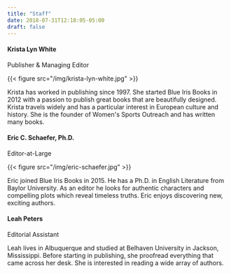 ```yaml
---
title: "Staff"
date: 2018-07-31T12:18:05-05:00
draft: false
---
```


#### Krista Lyn White

Publisher & Managing Editor

{{< figure src="/img/krista-lyn-white.jpg" >}}

Krista has worked in publishing since 1997. She started Blue Iris Books in 2012 with a passion to publish great books that are beautifully designed. Krista travels widely and has a particular interest in European culture and history. She is the founder of Women's Sports Outreach and has written many books.



#### Eric C. Schaefer, Ph.D.

Editor-at-Large

{{< figure src="/img/eric-schaefer.jpg" >}}

Eric joined Blue Iris Books in 2015. He has a Ph.D. in English Literature from Baylor University. As an editor he looks for authentic characters and compelling plots which reveal timeless truths. Eric enjoys discovering new, exciting authors.

#### Leah Peters

Editorial Assistant

Leah lives in Albuquerque and studied at Belhaven University in Jackson, Mississippi. Before starting in publishing, she proofread everything that came across her desk. She is interested in reading a wide array of authors.
